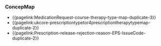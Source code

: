 ### ConcepMap

- {{pagelink:MedicationRequest-course-therapy-type-map-duplicate-3}}
- {{pagelink:ukcore-prescriptiontypetor4prescriptiontherapytypemap-duplicate-2}}
- {{pagelink:Prescription-release-rejection-reason-EPS-IssueCode-duplicate-2}}
